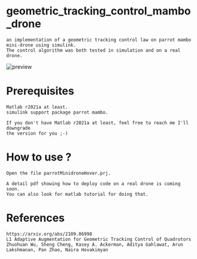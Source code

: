 # geometric_tracking_control_mambo_drone

```
an implementation of a geometric tracking control law on parrot mambo mini-drone using simulink.
The control algorithm was both tested in simulation and on a real drone. 
```

![preview](https://github.com/ouafi98/geometric_tracking_control_mambo_drone/blob/master/gtc_giff.gif)

# Prerequisites
```
Matlab r2021a at least.
simulink support package parrot mambo. 

If you don't have Matlab r2021a at least, feel free to reach me I'll downgrade 
the version for you ;-)

```

# How to use ?
```
Open the file parrotMinidroneHover.prj.

A detail pdf showing how to deploy code on a real drone is coming soon.
You can also look for matlab tutorial for doing that.
```

# References
```
https://arxiv.org/abs/2109.06998
L1 Adaptive Augmentation for Geometric Tracking Control of Quadrotors
Zhuohuan Wu, Sheng Cheng, Kasey A. Ackerman, Aditya Gahlawat, Arun Lakshmanan, Pan Zhao, Naira Hovakimyan
```
